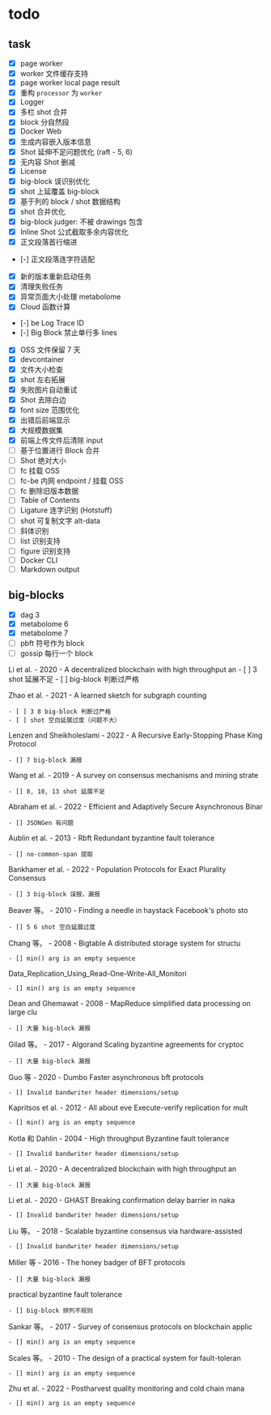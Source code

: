 # todo

## task

- [x] page worker
- [x] worker 文件缓存支持
- [x] page worker local page result
- [x] 重构 `processor` 为 `worker`
- [x] Logger
- [x] 多栏 shot 合并
- [x] block 分自然段
- [x] Docker Web
- [x] 生成内容嵌入版本信息
- [x] Shot 延伸不足问题优化 (raft - 5, 6)
- [x] 无内容 Shot 删减
- [x] License
- [x] big-block 误识别优化
- [x] shot 上延覆盖 big-block
- [x] 基于列的 block / shot 数据结构
- [x] shot 合并优化
- [x] big-block judger: 不被 drawings 包含
- [x] Inline Shot 公式截取多余内容优化
- [x] 正文段落首行缩进
- [-] 正文段落连字符适配
- [x] 新的版本重新启动任务
- [x] 清理失败任务
- [x] 异常页面大小处理 metabolome
- [x] Cloud 函数计算
- [-] be Log Trace ID
- [-] Big Block 禁止单行多 lines
- [x] OSS 文件保留 7 天
- [x] devcontainer
- [x] 文件大小检查
- [x] shot 左右拓展
- [x] 失败图片自动重试
- [x] Shot 去除白边
- [x] font size 范围优化
- [x] 出错后前端显示
- [x] 大规模数据集
- [x] 前端上传文件后清除 input
- [ ] 基于位置进行 Block 合并
- [ ] Shot 绝对大小
- [ ] fc 挂载 OSS
- [ ] fc-be 内网 endpoint / 挂载 OSS
- [ ] fc 删除旧版本数据
- [ ] Table of Contents
- [ ] Ligature 连字识别 (Hotstuff)
- [ ] shot 可复制文字 alt-data
- [ ] 斜体识别
- [ ] list 识别支持
- [ ] figure 识别支持
- [ ] Docker CLI
- [ ] Markdown output

## big-blocks

- [x] dag 3
- [x] metabolome 6
- [x] metabolome 7
- [ ] pbft 符号作为 block
- [ ] gossip 每行一个 block

Li et al. - 2020 - A decentralized blockchain with high throughput an
    - [ ] 3 shot 延展不足
    - [ ] big-block 判断过严格

Zhao et al. - 2021 - A learned sketch for subgraph counting

    - [ ] 3 8 big-block 判断过严格
    - [ ] shot 空白延展过度（问题不大）

Lenzen and Sheikholeslami - 2022 - A Recursive Early-Stopping Phase King Protocol

    - [] 7 big-block 漏报

Wang et al. - 2019 - A survey on consensus mechanisms and mining strate

    - [] 8, 10, 13 shot 延展不足

Abraham et al. - 2022 - Efficient and Adaptively Secure Asynchronous Binar

    - [] JSONGen 有问题

Aublin et al. - 2013 - Rbft Redundant byzantine fault tolerance

    - [] no-common-span 提取

Bankhamer et al. - 2022 - Population Protocols for Exact Plurality Consensus

    - [] 3 big-block 误报，漏报

Beaver 等。 - 2010 - Finding a needle in haystack Facebook's photo sto

    - [] 5 6 shot 空白延展过度

Chang 等。 - 2008 - Bigtable A distributed storage system for structu

    - [] min() arg is an empty sequence

Data_Replication_Using_Read-One-Write-All_Monitori

    - [] min() arg is an empty sequence

Dean and Ghemawat - 2008 - MapReduce simplified data processing on large clu

    - [] 大量 big-block 漏报

Gilad 等。 - 2017 - Algorand Scaling byzantine agreements for cryptoc

    - [] 大量 big-block 漏报

Guo 等 - 2020 - Dumbo Faster asynchronous bft protocols

    - [] Invalid bandwriter header dimensions/setup

Kapritsos et al. - 2012 - All about eve Execute-verify replication for mult

    - [] min() arg is an empty sequence

Kotla 和 Dahlin - 2004 - High throughput Byzantine fault tolerance

    - [] Invalid bandwriter header dimensions/setup

Li et al. - 2020 - A decentralized blockchain with high throughput an

    - [] 大量 big-block 漏报

Li et al. - 2020 - GHAST Breaking confirmation delay barrier in naka

    - [] Invalid bandwriter header dimensions/setup

Liu 等。 - 2018 - Scalable byzantine consensus via hardware-assisted

    - [] Invalid bandwriter header dimensions/setup

Miller 等 - 2016 - The honey badger of BFT protocols

    - [] 大量 big-block 漏报

practical byzantine fault tolerance

    - [] big-block 排列不规则

Sankar 等。 - 2017 - Survey of consensus protocols on blockchain applic

    - [] min() arg is an empty sequence

Scales 等。 - 2010 - The design of a practical system for fault-toleran

    - [] min() arg is an empty sequence

Zhu et al. - 2022 - Postharvest quality monitoring and cold chain mana

    - [] min() arg is an empty sequence

